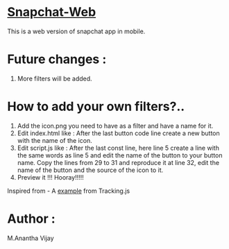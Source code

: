 # [Snapchat-Web](https://web-snap.herokuapp.com/)

This is a web version of snapchat app in mobile. 

# Future changes :
1. More filters will be added.

# How to add your own filters?..

1. Add the icon.png you need to have as a filter and have a name for it.
2. Edit index.html like :
   After the last button code line create a new button with the name of the icon.
3. Edit script.js like :
   After the last const line, here line  5 create a line with the same words as line 5 and edit the name of the button to your button                     name.
   Copy the lines from 29 to 31 and reproduce it at line 32, edit the name of the button and the source of the icon to it.
 4. Preview it !!! Hooray!!!!!
    

Inspired from - A [example](https://github.com/eduardolundgren/tracking.js/blob/master/examples/face_camera.html) from Tracking.js

# Author :

M.Anantha Vijay
